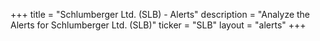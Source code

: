 +++
title = "Schlumberger Ltd. (SLB) - Alerts"
description = "Analyze the Alerts for Schlumberger Ltd. (SLB)"
ticker = "SLB"
layout = "alerts"
+++

